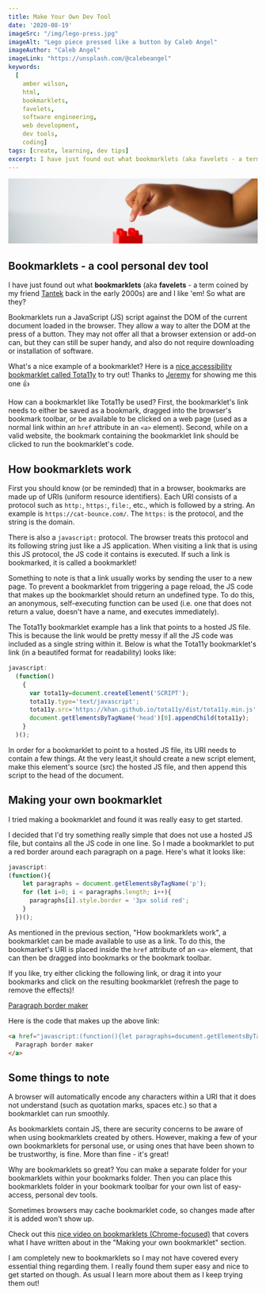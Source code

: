 ```yaml
---
title: Make Your Own Dev Tool
date: '2020-08-19'
imageSrc: "/img/lego-press.jpg"
imageAlt: "Lego piece pressed like a button by Caleb Angel"
imageAuthor: "Caleb Angel"
imageLink: "https://unsplash.com/@calebeangel"
keywords:
  [
    amber wilson,
    html,
    bookmarklets,
    favelets,
    software engineering,
    web development,
    dev tools,
    coding]
tags: [create, learning, dev tips]
excerpt: I have just found out what bookmarklets (aka favelets - a term coined by my friend Tantek back in the early 2000s) are and I like 'em! So what are they? 
---
```


<img class="blog-image" src="img/lego-press.jpg" alt="a child playing with lego" />

## Bookmarklets - a cool personal dev tool

I have just found out what **bookmarklets** (aka **favelets** - a term coined by my friend [Tantek](http://tantek.com/) back in the early 2000s) are and I like 'em! So what are they? 

Bookmarklets run a JavaScript (JS) script against the DOM of the current document loaded in the browser. They allow a way to alter the DOM at the press of a button. They may not offer all that a browser extension or add-on can, but they can still be super handy, and also do not require downloading or installation of software.

What's a nice example of a bookmarklet? Here is a [nice accessibility bookmarklet called Tota11y](https://khan.github.io/tota11y/) to try out! Thanks to [Jeremy](https://adactio.com) for showing me this one <span role="img" aria-label="thumbs up">👍</span>

How can a bookmarklet like Tota11y be used? First, the bookmarklet's link needs to either be saved as a bookmark, dragged into the browser's bookmark toolbar, or be available to be clicked on a web page (used as a normal link within an `href` attribute in an `<a>` element). Second, while on a valid website, the bookmark containing the bookmarklet link should be clicked to run the bookmarklet's code.

## How bookmarklets work

First you should know (or be reminded) that in a browser, bookmarks are made up of URIs (uniform resource identifiers). Each URI consists of a protocol such as `http:`, `https:`, `file:`, etc., which is followed by a string. An example is `https://cat-bounce.com/`. The `https:` is the protocol, and the string is the domain.

There is also a `javascript:` protocol. The browser treats this protocol and its following string just like a JS  application. When visiting a link that is using this JS protocol, the JS code it contains is executed. If such a link is bookmarked, it is called a bookmarklet! 

Something to note is that a link usually works by sending the user to a new page. To prevent a bookmarklet from triggering a page reload, the JS code that makes up the bookmarklet should return an undefined type. To do this, an anonymous, self-executing function can be used (i.e. one that does not return a value, doesn't have a name, and executes immediately).

The Tota11y bookmarklet example has a link that points to a hosted JS file. This is because the link would be pretty messy if all the JS code was included as a single string within it. Below is what the Tota11y bookmarklet's link (in a beautifed format for readability) looks like:

```js
javascript:
  (function()
    {
      var tota11y=document.createElement('SCRIPT');
      tota11y.type='text/javascript';
      tota11y.src='https://khan.github.io/tota11y/dist/tota11y.min.js';
      document.getElementsByTagName('head')[0].appendChild(tota11y);
    }
  )();
```

In order for a bookmarklet to point to a hosted JS file, its URI needs to contain a few things. At the very least,it should create a new script element, make this element's source (src) the hosted JS file, and then append this script to the head of the document.

## Making your own bookmarklet

I tried making a bookmarklet and found it was really easy to get started.

I decided that I'd try something really simple that does not use a hosted JS file, but contains all the JS code in one line. So I made a bookmarklet to put a red border around each paragraph on a page. Here's what it looks like:

```js
javascript: 
(function(){
    let paragraphs = document.getElementsByTagName('p');
    for (let i=0; i < paragraphs.length; i++){
      paragraphs[i].style.border = '3px solid red';
    }
  })();
``` 

As mentioned in the previous section, "How bookmarklets work", a bookmarklet can be made available to use as a link. To do this, the bookmarket's URI is placed inside the `href` attribute of an `<a>` element, that can then be dragged into bookmarks or the bookmark toolbar. 

If you like, try either clicking the following link, or drag it into your bookmarks and click on the resulting bookmarklet (refresh the page to remove the effects)!

<a href="javascript:(function(){let paragraphs=document.getElementsByTagName('p');for(let i=0;i < paragraphs.length;i++){paragraphs[i].style.border='3px solid red';}})();">Paragraph border maker</a>

Here is the code that makes up the above link:

```html
<a href="javascript:(function(){let paragraphs=document.getElementsByTagName('p');for(let i=0;i < paragraphs.length;i++){paragraphs[i].style.border='3px solid red';}})();">
  Paragraph border maker
</a>
```

## Some things to note

A browser will automatically encode any characters within a URI that it does not understand (such as quotation marks, spaces etc.) so that a bookmarklet can run smoothly.

As bookmarklets contain JS, there are security concerns to be aware of when using bookmarklets created by others. However, making a few of your own bookmarklets for personal use, or using ones that have been shown to be trustworthy, is fine. More than fine - it's great!

Why are bookmarklets so great? You can make a separate folder for your bookmarklets within your bookmarks folder. Then you can place this bookmarklets folder in your bookmark toolbar for your own list of easy-access, personal dev tools.

Sometimes browsers may cache bookmarklet code, so changes made after it is added won't show up.

Check out this [nice video on bookmarklets (Chrome-focused)](https://www.youtube.com/watch?v=DloHqUfPbJc) that covers what I have written about in the "Making your own bookmarklet" section.

I am completely new to bookmarklets so I may not have covered every essential thing regarding them. I really found them super easy and nice to get started on though. As usual I learn more about them as I keep trying them out!

